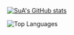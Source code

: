 <!--
**sue991/sue991** is a ✨ _special_ ✨ repository because its `README.md` (this file) appears on your GitHub profile.

Here are some ideas to get you started:

- 🔭 I’m currently working on ...
- 🌱 I’m currently learning ...
- 👯 I’m looking to collaborate on ...
- 🤔 I’m looking for help with ...
- 💬 Ask me about ...
- 📫 How to reach me: ...
- 😄 Pronouns: ...
- ⚡ Fun fact: ...
-->
<!-- [![Hits](https://hits.seeyoufarm.com/api/count/incr/badge.svg?url=https%3A%2F%2Fgithub.com%2Fsue991&count_bg=%23A66DD9&title_bg=%23555555&icon=wechat.svg&icon_color=%23FBF2FF&title=hits&edge_flat=false)](https://hits.seeyoufarm.com) -->

[![SuA's GitHub stats](https://github-readme-stats.vercel.app/api?username=sue991&theme=midnight-purple)](https://github.com/sue991)

![Top Languages](https://github-readme-stats.vercel.app/api/top-langs/?username=sue991&theme=midnight-purple&count_private=true&layout=compact)
